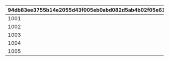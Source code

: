 |94db83ee3755b14e2055d43f005eb0abd082d5ab4b02f05e610547ee1b2648a2|69776ce71b4217f66621875a988d2be25874f26e2a1732c4932bf45486cb3130|ff3f0f91e773a154c0bd36280b96d436a131d250f7245ee03277e7973fdeb6e7|ef7b2d2ba59ff50b3cdc828680b1a09bb67bd0d6ec082e9c456ab651f262de16|f0f75583ee1fc21c2e88f9af89b7e0c6b3408029d5757c0dcd5629f563d3722a|de62a8a9d3d70ec02c533da10e972c15f15f9b53b10135524a9ac9ce0390e5c7|a0eede0529d72aab45a9f1959ab6cb91189b9c67b5b745db80b668237fcd476e|
| --- | --- | --- | --- | --- | --- | --- |
|1001|2025/07/05 12:00:00|2025/07/08 23:59:59|2025/07/09 23:59:59|2025/07/13 11:59:59|2025/07/10 00:00:00|2025/07/10 15:00:00|
|1002|2025/07/16 12:00:00|2025/07/19 23:59:59|2025/07/20 23:59:59|2025/07/24 11:59:59|2025/07/21 00:00:00|2025/07/21 15:00:00|
|1003|2025/08/02 12:00:00|2025/08/05 23:59:59|2025/08/06 23:59:59|2025/08/10 11:59:59|2025/08/07 00:00:00|2025/08/07 15:00:00|
|1004|2025/08/17 12:00:00|2025/08/20 23:59:59|2025/08/21 23:59:59|2025/08/25 11:59:59|2025/08/22 00:00:00|2025/08/22 15:00:00|
|1005|2025/09/04 12:00:00|2025/09/07 23:59:59|2025/09/08 23:59:59|2025/09/12 11:59:59|2025/09/09 00:00:00|2025/09/09 15:00:00|